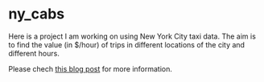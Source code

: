 ny_cabs
=========

Here is a project I am working on using New York City taxi data. The aim is to find the value (in $/hour) of trips in different locations of the city and different hours.

Please chech [this blog post](http://gobboph.github.io/blog/taxi_rides/) for more information.